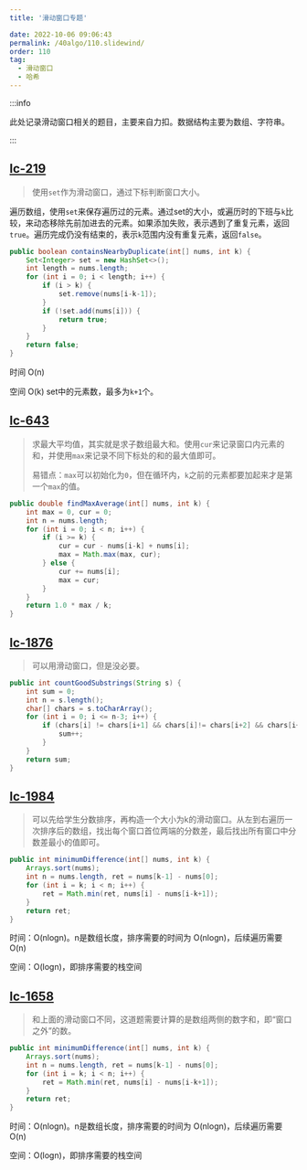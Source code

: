 ```yaml
---
title: '滑动窗口专题'

date: 2022-10-06 09:06:43
permalink: /40algo/110.slidewind/
order: 110
tag:
  - 滑动窗口
  - 哈希
---
```


:::info

此处记录滑动窗口相关的题目，主要来自力扣。数据结构主要为数组、字符串。

:::



## [lc-219](https://leetcode.cn/problems/contains-duplicate-ii/) <Badge text="Easy" type="tip" vertical="middle"/>

> 使用`set`作为滑动窗口，通过下标判断窗口大小。

遍历数组，使用`set`来保存遍历过的元素。通过set的大小，或遍历时的下班与`k`比较，来动态移除先前加进去的元素。如果添加失败，表示遇到了重复元素，返回`true`。遍历完成仍没有结束的，表示`k`范围内没有重复元素，返回`false`。

```java
public boolean containsNearbyDuplicate(int[] nums, int k) {
    Set<Integer> set = new HashSet<>();
    int length = nums.length;
    for (int i = 0; i < length; i++) {
        if (i > k) {
            set.remove(nums[i-k-1]);
        }
        if (!set.add(nums[i])) {
            return true;
        }
    }
    return false;
}
```

时间 O(n)

空间 O(k) set中的元素数，最多为`k+1`个。

## [lc-643](https://leetcode.cn/problems/maximum-average-subarray-i/) <Badge text="Easy" type="tip" vertical="middle"/>

> 求最大平均值，其实就是求子数组最大和。使用`cur`来记录窗口内元素的和，并使用`max`来记录不同下标处的和的最大值即可。
>
> 易错点：`max`可以初始化为`0`，但在循环内，`k`之前的元素都要加起来才是第一个`max`的值。

```java
public double findMaxAverage(int[] nums, int k) {
    int max = 0, cur = 0;
    int n = nums.length;
    for (int i = 0; i < n; i++) {
        if (i >= k) {
            cur = cur - nums[i-k] + nums[i];
            max = Math.max(max, cur);
        } else {
            cur += nums[i];
            max = cur;
        }
    }
    return 1.0 * max / k;
}
```

## [lc-1876](https://leetcode.cn/problems/substrings-of-size-three-with-distinct-characters/) <Badge text="Easy" type="tip" vertical="middle"/>

> 可以用滑动窗口，但是没必要。
>

```java
public int countGoodSubstrings(String s) {
    int sum = 0;
    int n = s.length();
    char[] chars = s.toCharArray();
    for (int i = 0; i <= n-3; i++) {
        if (chars[i] != chars[i+1] && chars[i]!= chars[i+2] && chars[i+1] != chars[i+2]) {
            sum++;
        }
    }
    return sum;
}
```

## [lc-1984](https://leetcode.cn/problems/minimum-difference-between-highest-and-lowest-of-k-scores/) <Badge text="Easy" type="tip" vertical="middle"/>

> 可以先给学生分数排序，再构造一个大小为k的滑动窗口。从左到右遍历一次排序后的数组，找出每个窗口首位两端的分数差，最后找出所有窗口中分数差最小的值即可。

```java
public int minimumDifference(int[] nums, int k) {
    Arrays.sort(nums);
    int n = nums.length, ret = nums[k-1] - nums[0];    
    for (int i = k; i < n; i++) {
        ret = Math.min(ret, nums[i] - nums[i-k+1]);
    }
    return ret;
}
```

时间：O(nlogn)。n是数组长度，排序需要的时间为 O(nlogn)，后续遍历需要 O(n)

空间：O(logn)，即排序需要的栈空间

## [lc-1658](https://leetcode.cn/problems/minimum-operations-to-reduce-x-to-zero/description/)<Badge text="Mid" type="tip" vertical="middle"/>

> 和上面的滑动窗口不同，这道题需要计算的是数组两侧的数字和，即“窗口之外”的数。

```java
public int minimumDifference(int[] nums, int k) {
    Arrays.sort(nums);
    int n = nums.length, ret = nums[k-1] - nums[0];    
    for (int i = k; i < n; i++) {
        ret = Math.min(ret, nums[i] - nums[i-k+1]);
    }
    return ret;
}
```

时间：O(nlogn)。n是数组长度，排序需要的时间为 O(nlogn)，后续遍历需要 O(n)

空间：O(logn)，即排序需要的栈空间















































